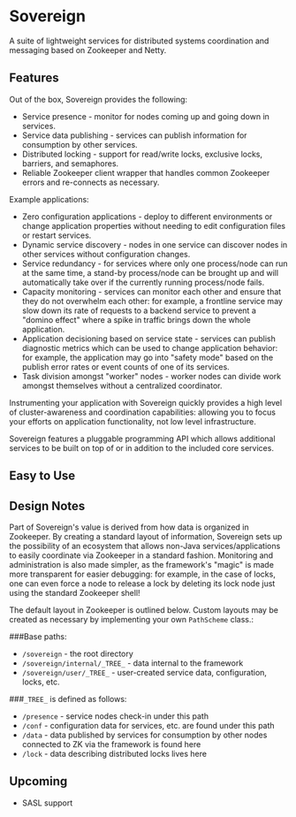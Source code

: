 Sovereign
=========
A suite of lightweight services for distributed systems coordination and messaging based on Zookeeper and Netty.


Features
--------

Out of the box, Sovereign provides the following:
* Service presence - monitor for nodes coming up and going down in services.
* Service data publishing - services can publish information for consumption by other services.
* Distributed locking - support for read/write locks, exclusive locks, barriers, and semaphores.
* Reliable Zookeeper client wrapper that handles common Zookeeper errors and re-connects as necessary.

Example applications:
* Zero configuration applications - deploy to different environments or change application properties without needing to edit configuration files or restart services. 
* Dynamic service discovery - nodes in one service can discover nodes in other services without configuration changes. 
* Service redundancy - for services where only one process/node can run at the same time, a stand-by process/node can be brought up and will automatically take over if the currently running process/node fails.
* Capacity monitoring - services can monitor each other and ensure that they do not overwhelm each other:  for example, a frontline service may slow down its rate of requests to a backend service to prevent a \"domino effect\" where a spike in traffic brings down the whole application. 
* Application decisioning based on service state - services can publish diagnostic metrics which can be used to change application behavior:  for example, the application may go into \"safety mode\" based on the publish error rates or event counts of one of its services. 
* Task division amongst \"worker\" nodes - worker nodes can divide work amongst themselves without a centralized coordinator. 

Instrumenting your application with Sovereign quickly provides a high level of cluster-awareness and coordination capabilities:  allowing you to focus your efforts on application functionality, not low level infrastructure.

Sovereign features a pluggable programming API which allows additional services to be built on top of or in addition to the included core services.


Easy to Use
-----------




Design Notes
------------

Part of Sovereign's value is derived from how data is organized in Zookeeper.  By creating a standard layout of information, Sovereign sets up the possibility of an ecosystem that allows non-Java services/applications to easily coordinate via Zookeeper in a standard fashion.  Monitoring and administration is also made simpler, as the framework's \"magic\" is made more transparent for easier debugging:  for example, in the case of locks, one can even force a node to release a lock by deleting its lock node just using the standard Zookeeper shell!

The default layout in Zookeeper is outlined below.  Custom layouts may be created as necessary by implementing your own `PathScheme` class.:

###Base paths:

* `/sovereign` - the root directory
* `/sovereign/internal/_TREE_` - data internal to the framework
* `/sovereign/user/_TREE_` - user-created service data, configuration, locks, etc.


###`_TREE_` is defined as follows:

* `/presence` - service nodes check-in under this path
* `/conf` - configuration data for services, etc. are found under this path
* `/data` - data published by services for consumption by other nodes connected to ZK via the framework is found here
* `/lock` - data describing distributed locks lives here


Upcoming
--------

* SASL support



